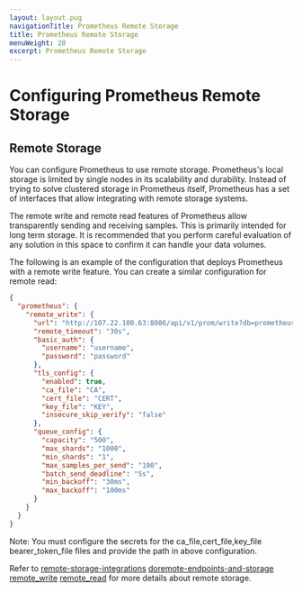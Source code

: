 ```yaml
---
layout: layout.pug
navigationTitle: Prometheus Remote Storage
title: Prometheus Remote Storage
menuWeight: 20
excerpt: Prometheus Remote Storage
---
```


# Configuring Prometheus Remote Storage

## Remote Storage

You can configure Prometheus to use remote storage. Prometheus's local storage is limited by single nodes in its scalability and durability. Instead of trying to solve clustered storage in Prometheus itself, Prometheus has a set of interfaces that allow integrating with remote storage systems.

The remote write and remote read features of Prometheus allow transparently sending and receiving samples. This is primarily intended for long term storage. It is recommended that you perform careful evaluation of any solution in this space to confirm it can handle your data volumes.

The following is an example of the configuration that deploys Prometheus with a remote write feature. You can create a similar configuration for remote read:

```json
{
  "prometheus": {
    "remote_write": {
      "url": "http://107.22.100.63:8086/api/v1/prom/write?db=prometheus",
      "remote_timeout": "30s",
      "basic_auth": {
        "username": "username",
        "password": "password"
      },
      "tls_config": {
        "enabled": true,
        "ca_file": "CA",
        "cert_file": "CERT",
        "key_file": "KEY",
        "insecure_skip_verify": "false"
      },
      "queue_config": {
        "capacity": "500",
        "max_shards": "1000",
        "min_shards": "1",
        "max_samples_per_send": "100",
        "batch_send_deadline": "5s",
        "min_backoff": "30ms",
        "max_backoff": "100ms"
      }
    }
  }
}
```

Note: You must configure the secrets for the ca_file,cert_file,key_file bearer_token_file files and provide the path in above configuration.

Refer to [remote-storage-integrations](https://prometheus.io/docs/prometheus/latest/storage/#remote-storage-integrations) [doremote-endpoints-and-storage](https://prometheus.io/docs/operating/integrations/#remote-endpoints-and-storage) [remote_write](https://prometheus.io/docs/prometheus/latest/configuration/configuration/#remote_write) [remote_read](https://prometheus.io/docs/prometheus/latest/configuration/configuration/#remote_read) for more details about remote storage.
